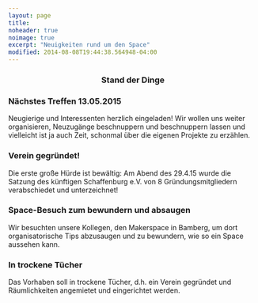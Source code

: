 ```yaml
---
layout: page
title:
noheader: true
noimage: true
excerpt: "Neuigkeiten rund um den Space"
modified: 2014-08-08T19:44:38.564948-04:00
---
```

### <center>Stand der Dinge</center>

### Nächstes Treffen 13.05.2015
Neugierige und Interessenten herzlich eingeladen! Wir wollen uns weiter organisieren, Neuzugänge beschnuppern und beschnuppern lassen und vielleicht ist ja auch Zeit, schonmal über die eigenen Projekte zu erzählen.

### Verein gegründet!
Die erste große Hürde ist bewältig: Am Abend des 29.4.15 wurde die Satzung des künftigen Schaffenburg e.V. von 8 Gründungsmitgliedern verabschiedet und unterzeichnet!

### Space-Besuch zum bewundern und absaugen
Wir besuchten unsere Kollegen, den Makerspace in Bamberg, um dort
organisatorische Tips abzusaugen und zu bewundern, wie so ein Space
aussehen kann.

### In trockene Tücher
Das Vorhaben soll in trockene Tücher, d.h. ein Verein gegründet und
Räumlichkeiten angemietet und eingerichtet werden.
